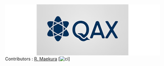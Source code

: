 ![image](./docs/media/QAX_logo_origin.png)
Contributors : [R. Maekura](https://github.com/Fermi-D)
[![ci](<img src="https://img.shields.io/badge/-Python-F9DC3E.svg?logo=python&style=flat">)]
